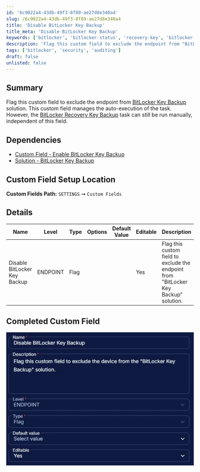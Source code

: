 ```yaml
---
id: '6c9022a4-43db-49f3-8f89-ae27d8e340a4'
slug: /6c9022a4-43db-49f3-8f89-ae27d8e340a4
title: 'Disable BitLocker Key Backup'
title_meta: 'Disable BitLocker Key Backup'
keywords: ['bitlocker', 'bitlocker-status', 'recovery-key', 'bitlocker-audit', 'recovery-password', 'backup', 'domain']
description: 'Flag this custom field to exclude the endpoint from "BitLocker Key Backup" solution.'
tags: ['bitlocker', 'security', 'auditing']
draft: false
unlisted: false
---
```


## Summary

Flag this custom field to exclude the endpoint from [BitLocker Key Backup](/docs/fecda0ff-5a3e-4cc5-b6a7-fd37732aa2e9) solution. This custom field manages the auto-execution of the task. However, the [BitLocker Recovery Key Backup](/docs/b469ea90-0c1b-421b-89e2-be5c91501035) task can still be run manually, independent of this field.

## Dependencies

- [Custom Field - Enable BitLocker Key Backup](/docs/14c8ed9d-5357-432d-a8f2-8d522ac9f991)
- [Solution - BitLocker Key Backup](/docs/fecda0ff-5a3e-4cc5-b6a7-fd37732aa2e9)

## Custom Field Setup Location

**Custom Fields Path:** `SETTINGS` ➞ `Custom Fields`  

## Details

| Name | Level | Type | Options | Default Value | Editable | Description |
| ---- | ----- | ---- | ------- | ------------- | -------- | ----------- |
| Disable BitLocker Key Backup | ENDPOINT | Flag | | | Yes | Flag this custom field to exclude the endpoint from "BitLocker Key Backup" solution. |

## Completed Custom Field

![Image1](../../../static/img/docs/6c9022a4-43db-49f3-8f89-ae27d8e340a4/image1.webp)
